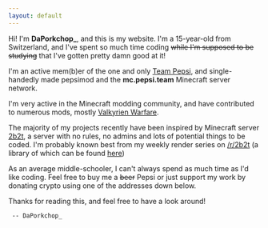 ```yaml
---
layout: default
---
```


Hi! I'm **DaPorkchop_**, and this is my website. I'm a 15-year-old from Switzerland, and I've spent so much time coding ~~while I'm supposed to be studying~~ that I've gotten pretty damn good at it!

I'm an active mem(b)er of the one and only [Team Pepsi](http://pepsi.team), and single-handedly made pepsimod and the __mc.pepsi.team__ Minecraft server network.

I'm very active in the Minecraft modding community, and have contributed to numerous mods, mostly [Valkyrien Warfare](https://minecraft.curseforge.com/projects/valkyrien-warfare).

The majority of my projects recently have been inspired by Minecraft server [2b2t](http://2b2t.org), a server with no rules, no admins and lots of potential things to be coded.  I'm probably known best from my weekly render series on [/r/2b2t](https://www.reddit.com/r/2b2t/) (a library of which can be found [here](http://cloud.daporkchop.net/misc/tobetote/weekly/))

As an average middle-schooler, I can't always spend as much time as I'd like coding. Feel free to buy me a ~~beer~~ Pepsi or just support my work by donating crypto using one of the addresses down below.

Thanks for reading this, and feel free to have a look around!

     -- DaPorkchop_
